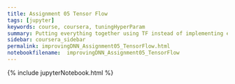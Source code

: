 ```yaml
---
title: Assignment 05 Tensor Flow
tags: [jupyter]
keywords: course, coursera, tuningHyperParam
summary: Putting everything together using TF instead of implementing everything from scratch.
sidebar: coursera_sidebar
permalink: improvingDNN_Assignment05_TensorFlow.html
notebookfilename:  improvingDNN_Assignment05_TensorFlow
---
```


{% include jupyterNotebook.html %}